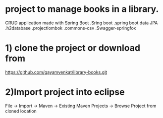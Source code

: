 # project to manage books in a library.
CRUD application made with Spring Boot
    .Sring boot
    .spring boot data JPA
    .h2database
    .projectlombok
    .commons-csv
    .Swagger-springfox
    
    

 

# 1) clone the project  or download from 
 https://github.com/gayamvenkat/library-books.git

# 2)Import project into eclipse
   File -> Import -> Maven -> Existing Maven Projects -> Browse Project from cloned location


